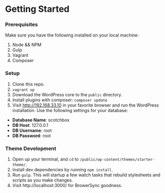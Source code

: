# Getting Started

### Prerequisites

Make sure you have the following installed on your local machine:

1. Node && NPM
2. Gulp
3. Vagrant
4. Composer


### Setup

1. Clone this repo.
2. ```vagrant up```
3. Download the WordPress core to the ```public``` directory.
4. Install plugins with composer: ```composer update```
5. Visit http://192.168.33.10 in your favorite browser and run the WordPress installation. Use the following settings for your database:
  - **Database Name**: scotchbox
  - **DB Host**: 127.0.0.1
  - **DB Username**: root
  - **DB Password**: root

### Theme Development

1. Open up your terminal, and ```cd``` to ```/public/wp-content/themes/starter-theme/```.
2. Install dev dependencies by running ```npm install```.
3. Run ```gulp```. This will startup a few watch tasks that rebuild stylesheets and scripts as you make changes.
4. Visit http://localhost:3000/ for BrowerSync goodness.
